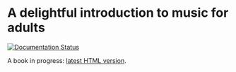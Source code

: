# A delightful introduction to music for adults

[![Documentation Status](https://readthedocs.org/projects/a-delightful-introduction-to-music-for-adults/badge/?version=latest)](http://a-delightful-introduction-to-music-for-adults.readthedocs.io/en/latest/?badge=latest)

A book in progress: [latest HTML version](http://a-delightful-introduction-to-music-for-adults.readthedocs.io/en/latest/).
